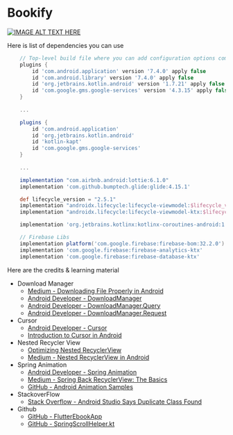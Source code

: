 
# Bookify
[![IMAGE ALT TEXT HERE](https://img.youtube.com/vi/Rh-Nhsd2g8w/maxresdefault.jpg)](https://youtu.be/Cy3zhPwPNPo)

Here is list of dependencies you can use
``` gradle
    // Top-level build file where you can add configuration options common to all sub-projects/modules.
    plugins {
        id 'com.android.application' version '7.4.0' apply false
        id 'com.android.library' version '7.4.0' apply false
        id 'org.jetbrains.kotlin.android' version '1.7.21' apply false
        id 'com.google.gms.google-services' version '4.3.15' apply false
    }
    
    ...

    plugins {
        id 'com.android.application'
        id 'org.jetbrains.kotlin.android'
        id 'kotlin-kapt'
        id 'com.google.gms.google-services'
    }
    
    ...

    implementation "com.airbnb.android:lottie:6.1.0"
    implementation 'com.github.bumptech.glide:glide:4.15.1'

    def lifecycle_version = "2.5.1"
    implementation "androidx.lifecycle:lifecycle-viewmodel:$lifecycle_version"
    implementation "androidx.lifecycle:lifecycle-viewmodel-ktx:$lifecycle_version"

    implementation 'org.jetbrains.kotlinx:kotlinx-coroutines-android:1.6.4'

    // Firebase Libs
    implementation platform('com.google.firebase:firebase-bom:32.2.0')
    implementation 'com.google.firebase:firebase-analytics-ktx'
    implementation 'com.google.firebase:firebase-database-ktx'

```

Here are the credits & learning material
- Download Manager
    - [Medium - Downloading File Properly in Android](https://medium.com/@aungkyawmyint_26195/downloading-file-properly-in-android-d8cc28d25aca)
    - [Android Developer - DownloadManager](https://developer.android.com/reference/android/app/DownloadManager)
    - [Android Developer - DownloadManager.Query](https://developer.android.com/reference/android/app/DownloadManager.Query)
    - [Android Developer - DownloadManager.Request](https://developer.android.com/reference/android/app/DownloadManager.Request)
- Cursor
    - [Android Developer - Cursor](https://developer.android.com/reference/android/database/Cursor)
    - [Introduction to Cursor in Android](https://www.edureka.co/blog/introduction-to-cursor-in-android/)
- Nested Recycler View
    - [Optimizing Nested RecyclerView](https://proandroiddev.com/optimizing-nested-recyclerview-a9b7830a4ba7)
    - [Medium - Nested RecyclerView in Android](https://medium.com/nerd-for-tech/nested-recyclerview-in-android-e5afb2b9771a#:~:text=Let%E2%80%99s%20talk%20about%20Optimizations%20of%20RecyclerView)
- Spring Animation
    - [Android Developer - Spring Animation](https://developer.android.com/develop/ui/views/animations/spring-animation)
    - [Medium - Spring Back RecyclerView: The Basics](https://medium.com/swlh/spring-back-recyclerview-the-basics-beebe3477cad)
    - [GitHub - Android Animation Samples](https://github.com/KaustubhPatange/android-animation-samples)
- StackoverFlow
    - [Stack Overflow - Android Studio Says Duplicate Class Found](https://stackoverflow.com/questions/75239367/android-studio-says-duplicate-class-found)
- Github
    - [GitHub - FlutterEbookApp](https://github.com/JideGuru/FlutterEbookApp/tree/master)
    - [GitHub - SpringScrollHelper.kt](https://github.com/KaustubhPatange/android-animation-samples/blob/master/SpringBack-RecyclerView/app/src/main/java/com/kpstv/dampingrecyclerview/ui/helpers/SpringScrollHelper.kt)
